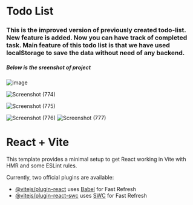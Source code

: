 # Todo List 

### This is the improved version of previously created todo-list. New feature is added. Now you can have track of completed task. Main feature of this todo list is that we have used localStorage to save the data without need of any backend.
##### Below is the sreenshot of project

![image](https://github.com/skp3214/list-todo/assets/95349420/12fa0933-e15a-4b62-8618-63d80ba0dcc2)

![Screenshot (774)](https://github.com/skp3214/list-todo/assets/95349420/d70c5cf2-0501-4c72-b215-d7ff3a541e05)

![Screenshot (775)](https://github.com/skp3214/list-todo/assets/95349420/a94d1247-a9d4-42e4-8685-d19b28c350e3)

![Screenshot (776)](https://github.com/skp3214/list-todo/assets/95349420/7c5fb7ac-428f-4776-8927-974ad7c50936)
![Screenshot (777)](https://github.com/skp3214/list-todo/assets/95349420/0364ee68-e914-447c-9feb-03eb1e8de00b)

# React + Vite

This template provides a minimal setup to get React working in Vite with HMR and some ESLint rules.

Currently, two official plugins are available:

- [@vitejs/plugin-react](https://github.com/vitejs/vite-plugin-react/blob/main/packages/plugin-react/README.md) uses [Babel](https://babeljs.io/) for Fast Refresh
- [@vitejs/plugin-react-swc](https://github.com/vitejs/vite-plugin-react-swc) uses [SWC](https://swc.rs/) for Fast Refresh
